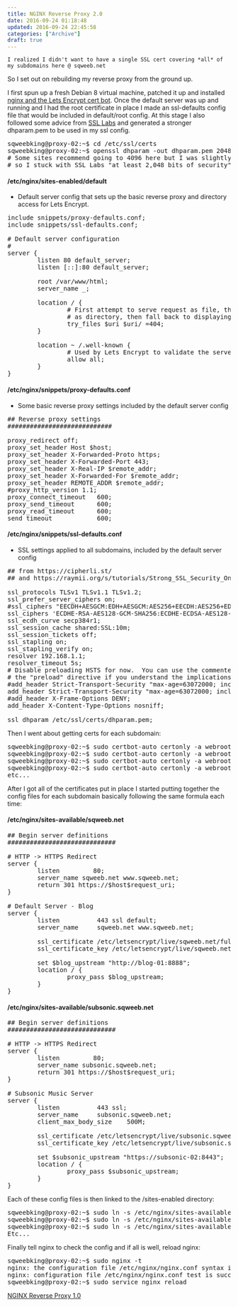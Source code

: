 ```yaml
---
title: NGINX Reverse Proxy 2.0
date: 2016-09-24 01:18:48
updated: 2016-09-24 22:45:58
categories: ["Archive"]
draft: true
---
```


```
I realized I didn't want to have a single SSL cert covering *all* of my subdomains here @ sqweeb.net
```

So I set out on rebuilding my reverse proxy from the ground up.

I first spun up a fresh Debian 8 virtual machine, patched it up and installed [nginx and the Lets Encrypt cert bot][1]. Once the default server was up and running and I had the root certificate in place I made an ssl-defaults config file that would be included in default/root config. At this stage I also followed some advice from [SSL Labs][2] and generated a stronger dhparam.pem to be used in my ssl config.

<pre class="prettyprint">
sqweebking@proxy-02:~$ cd /etc/ssl/certs
sqweebking@proxy-02:~$ openssl dhparam -out dhparam.pem 2048
# Some sites recommend going to 4096 here but I was slightly concerned about performance,
# so I stuck with SSL Labs "at least 2,048 bits of security" requirement
</pre>

#### /etc/nginx/sites-enabled/default
* Default server config that sets up the basic reverse proxy and directory access for Lets Encrypt.

<pre class="prettyprint">
include snippets/proxy-defaults.conf;
include snippets/ssl-defaults.conf;

# Default server configuration
#
server {
        listen 80 default_server;
        listen [::]:80 default_server;

        root /var/www/html;
        server_name _;

        location / {
                # First attempt to serve request as file, then
                # as directory, then fall back to displaying a 404.
                try_files $uri $uri/ =404;
        }

        location ~ /.well-known {
                # Used by Lets Encrypt to validate the server
                allow all;
        }
}
</pre>

#### /etc/nginx/snippets/proxy-defaults.conf
* Some basic reverse proxy settings included by the default server config

<pre class="prettyprint">
## Reverse proxy settings
############################

proxy_redirect off;
proxy_set_header Host $host;
proxy_set_header X-Forwarded-Proto https;
proxy_set_header X-Forwarded-Port 443;
proxy_set_header X-Real-IP $remote_addr;
proxy_set_header X-Forwarded-For $remote_addr;
proxy_set_header REMOTE_ADDR $remote_addr;
#proxy_http_version 1.1;
proxy_connect_timeout   600;
proxy_send_timeout      600;
proxy_read_timeout      600;
send_timeout            600;
</pre>


#### /etc/nginx/snippets/ssl-defaults.conf
* SSL settings applied to all subdomains, included by the default server config

<pre class="prettyprint">
## from https://cipherli.st/
## and https://raymii.org/s/tutorials/Strong_SSL_Security_On_nginx.html

ssl_protocols TLSv1 TLSv1.1 TLSv1.2;
ssl_prefer_server_ciphers on;
#ssl_ciphers "EECDH+AESGCM:EDH+AESGCM:AES256+EECDH:AES256+EDH";
ssl_ciphers 'ECDHE-RSA-AES128-GCM-SHA256:ECDHE-ECDSA-AES128-GCM-SHA256:ECDHE-RSA-AES256-GCM-SHA384:ECDHE-ECDSA-AES256-GCM-SHA384:DHE-RSA-AES128-GCM-SHA256:DHE-DSS-AES128-GCM-SHA256:kEDH+AESGCM:ECDHE-RSA-AES128-SHA256:ECDHE-ECDSA-AES128-SHA256:ECDHE-RSA-AES128-SHA:ECDHE-ECDSA-AES128-SHA:ECDHE-RSA-AES256-SHA384:ECDHE-ECDSA-AES256-SHA384:ECDHE-RSA-AES256-SHA:ECDHE-ECDSA-AES256-SHA:DHE-RSA-AES128-SHA256:DHE-RSA-AES128-SHA:DHE-DSS-AES128-SHA256:DHE-RSA-AES256-SHA256:DHE-DSS-AES256-SHA:DHE-RSA-AES256-SHA:AES128-GCM-SHA256:AES256-GCM-SHA384:AES128-SHA256:AES256-SHA256:AES128-SHA:AES256-SHA:AES:CAMELLIA:DES-CBC3-SHA:!aNULL:!eNULL:!EXPORT:!DES:!RC4:!MD5:!PSK:!aECDH:!EDH-DSS-DES-CBC3-SHA:!EDH-RSA-DES-CBC3-SHA:!KRB5-DES-CBC3-SHA';
ssl_ecdh_curve secp384r1;
ssl_session_cache shared:SSL:10m;
ssl_session_tickets off;
ssl_stapling on;
ssl_stapling_verify on;
resolver 192.168.1.1;
resolver_timeout 5s;
# Disable preloading HSTS for now.  You can use the commented out header line that includes
# the "preload" directive if you understand the implications.
#add_header Strict-Transport-Security "max-age=63072000; includeSubdomains; preload";
add_header Strict-Transport-Security "max-age=63072000; includeSubdomains";
#add_header X-Frame-Options DENY;
add_header X-Content-Type-Options nosniff;

ssl_dhparam /etc/ssl/certs/dhparam.pem;
</pre>


Then I went about getting certs for each subdomain:
<pre class="prettyprint">
sqweebking@proxy-02:~$ sudo certbot-auto certonly -a webroot --webroot-path=/var/www/html -d alarm.sqweeb.net
sqweebking@proxy-02:~$ sudo certbot-auto certonly -a webroot --webroot-path=/var/www/html -d dht.sqweeb.net
sqweebking@proxy-02:~$ sudo certbot-auto certonly -a webroot --webroot-path=/var/www/html -d git.sqweeb.net
sqweebking@proxy-02:~$ sudo certbot-auto certonly -a webroot --webroot-path=/var/www/html -d subsonic.sqweeb.net
etc...
</pre>

After I got all of the certificates put in place I started putting together the config files for each subdomain basically following the same formula each time:

#### /etc/nginx/sites-available/sqweeb.net

<pre class="prettyprint">
## Begin server definitions
#############################

# HTTP -> HTTPS Redirect
server {
        listen         80;
        server_name sqweeb.net www.sqweeb.net;
        return 301 https://$host$request_uri;
}

# Default Server - Blog
server {
        listen          443 ssl default;
        server_name     sqweeb.net www.sqweeb.net;

        ssl_certificate /etc/letsencrypt/live/sqweeb.net/fullchain.pem;
        ssl_certificate_key /etc/letsencrypt/live/sqweeb.net/privkey.pem;

        set $blog_upstream "http://blog-01:8888";
        location / {
                proxy_pass $blog_upstream;
        }
}
</pre>


#### /etc/nginx/sites-available/subsonic.sqweeb.net

<pre class="prettyprint">
## Begin server definitions
#############################

# HTTP -> HTTPS Redirect
server {
        listen         80;
        server_name subsonic.sqweeb.net;
        return 301 https://$host$request_uri;
}

# Subsonic Music Server
server {
        listen          443 ssl;
        server_name     subsonic.sqweeb.net;
        client_max_body_size    500M;

        ssl_certificate /etc/letsencrypt/live/subsonic.sqweeb.net/fullchain.pem;
        ssl_certificate_key /etc/letsencrypt/live/subsonic.sqweeb.net/privkey.pem;

        set $subsonic_upstream "https://subsonic-02:8443";
        location / {
                proxy_pass $subsonic_upstream;
        }
}
</pre>

Each of these config files is then linked to the /sites-enabled directory:
<pre class="prettyprint">
sqweebking@proxy-02:~$ sudo ln -s /etc/nginx/sites-available/sqweeb.net /etc/nginx/sites-enabled/sqweeb.net
sqweebking@proxy-02:~$ sudo ln -s /etc/nginx/sites-available/git.sqweeb.net /etc/nginx/sites-enabled/git.sqweeb.net
sqweebking@proxy-02:~$ sudo ln -s /etc/nginx/sites-available/subsonic.sqweeb.net /etc/nginx/sites-enabled/subsonic.sqweeb.net
Etc...
</pre>

Finally tell nginx to check the config  and if all is well, reload nginx:
<pre class="prettyprint">
sqweebking@proxy-02:~$ sudo nginx -t
nginx: the configuration file /etc/nginx/nginx.conf syntax is ok
nginx: configuration file /etc/nginx/nginx.conf test is successful
sqweebking@proxy-02:~$ sudo service nginx reload
</pre>


[NGINX Reverse Proxy 1.0](https://sqweeb.net/entry/enabling-https-with-lets-encrypt)


[1]: https://www.digitalocean.com/community/tutorials/how-to-secure-nginx-with-let-s-encrypt-on-ubuntu-14-04 "NGINX and Lets Encrypt"
[2]: https://github.com/ssllabs/research/wiki/SSL-and-TLS-Deployment-Best-Practices